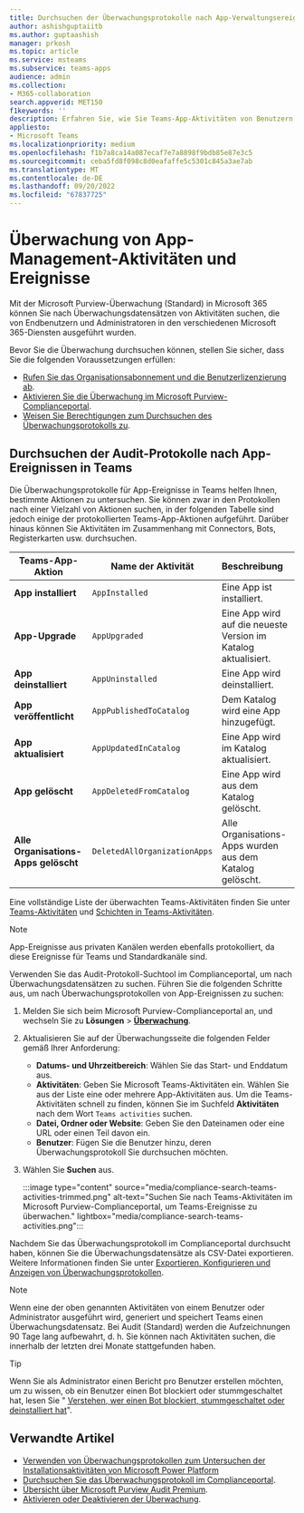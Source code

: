 ```yaml
---
title: Durchsuchen der Überwachungsprotokolle nach App-Verwaltungsereignissen
author: ashishguptaiitb
ms.author: guptaashish
manager: prkosh
ms.topic: article
ms.service: msteams
ms.subservice: teams-apps
audience: admin
ms.collection:
- M365-collaboration
search.appverid: MET150
f1keywords: ''
description: Erfahren Sie, wie Sie Teams-App-Aktivitäten von Benutzern und Administratoren in Ihrer Organisation überwachen.
appliesto:
- Microsoft Teams
ms.localizationpriority: medium
ms.openlocfilehash: f1b7a8ca14a087ecaf7e7a8898f9bdb85e87e3c5
ms.sourcegitcommit: ceba5fd8f098c8d0eafaffe5c5301c845a3ae7ab
ms.translationtype: MT
ms.contentlocale: de-DE
ms.lasthandoff: 09/20/2022
ms.locfileid: "67837725"
---
```

# <a name="audit-for-app-management-activities-and-events"></a>Überwachung von App-Management-Aktivitäten und Ereignisse

Mit der Microsoft Purview-Überwachung (Standard) in Microsoft 365 können Sie nach Überwachungsdatensätzen von Aktivitäten suchen, die von Endbenutzern und Administratoren in den verschiedenen Microsoft 365-Diensten ausgeführt wurden.

Bevor Sie die Überwachung durchsuchen können, stellen Sie sicher, dass Sie die folgenden Voraussetzungen erfüllen:

* [Rufen Sie das Organisationsabonnement und die Benutzerlizenzierung ab](/microsoft-365/compliance/set-up-basic-audit).
* [Aktivieren Sie die Überwachung im Microsoft Purview-Complianceportal](/microsoft-365/compliance/turn-audit-log-search-on-or-off).
* [Weisen Sie Berechtigungen zum Durchsuchen des Überwachungsprotokolls zu](/microsoft-365/compliance/set-up-basic-audit).

## <a name="search-the-audit-logs-for-app-events-in-teams"></a>Durchsuchen der Audit-Protokolle nach App-Ereignissen in Teams

Die Überwachungsprotokolle für App-Ereignisse in Teams helfen Ihnen, bestimmte Aktionen zu untersuchen. Sie können zwar in den Protokollen nach einer Vielzahl von Aktionen suchen, in der folgenden Tabelle sind jedoch einige der protokollierten Teams-App-Aktionen aufgeführt. Darüber hinaus können Sie Aktivitäten im Zusammenhang mit Connectors, Bots, Registerkarten usw. durchsuchen.

| Teams-App-Aktion                  | Name der Aktivität                | Beschreibung                                              |
|-----------------------------------|------------------------------|:---------------------------------------------------------|
| **App installiert**                 | `AppInstalled`               | Eine App ist installiert.                                     |
| **App-Upgrade**                  | `AppUpgraded`                | Eine App wird auf die neueste Version im Katalog aktualisiert. |
| **App deinstalliert**               | `AppUninstalled`             | Eine App wird deinstalliert.                                   |
| **App veröffentlicht**                 | `AppPublishedToCatalog`      | Dem Katalog wird eine App hinzugefügt.                          |
| **App aktualisiert**                   | `AppUpdatedInCatalog`        | Eine App wird im Katalog aktualisiert.                        |
| **App gelöscht**                   | `AppDeletedFromCatalog`      | Eine App wird aus dem Katalog gelöscht.                      |
| **Alle Organisations-Apps gelöscht** | `DeletedAllOrganizationApps` | Alle Organisations-Apps wurden aus dem Katalog gelöscht.          |

Eine vollständige Liste der überwachten Teams-Aktivitäten finden Sie unter [Teams-Aktivitäten](audit-log-events.md#teams-activities) und [Schichten in Teams-Aktivitäten](audit-log-events.md#shifts-in-teams-activities).

> [!NOTE]
> App-Ereignisse aus privaten Kanälen werden ebenfalls protokolliert, da diese Ereignisse für Teams und Standardkanäle sind.

Verwenden Sie das Audit-Protokoll-Suchtool im Complianceportal, um nach Überwachungsdatensätzen zu suchen. Führen Sie die folgenden Schritte aus, um nach Überwachungsprotokollen von App-Ereignissen zu suchen:

1. Melden Sie sich beim Microsoft Purview-Complianceportal an, und wechseln Sie zu **Lösungen** > **[Überwachung](https://compliance.microsoft.com/auditlogsearch)**.
1. Aktualisieren Sie auf der Überwachungsseite die folgenden Felder gemäß Ihrer Anforderung:

   * **Datums- und Uhrzeitbereich**: Wählen Sie das Start- und Enddatum aus.
   * **Aktivitäten**: Geben Sie Microsoft Teams-Aktivitäten ein. Wählen Sie aus der Liste eine oder mehrere App-Aktivitäten aus. Um die Teams-Aktivitäten schnell zu finden, können Sie im Suchfeld **Aktivitäten** nach dem Wort `Teams activities` suchen.
   * **Datei, Ordner oder Website**: Geben Sie den Dateinamen oder eine URL oder einen Teil davon ein.
   * **Benutzer**: Fügen Sie die Benutzer hinzu, deren Überwachungsprotokoll Sie durchsuchen möchten.

1. Wählen Sie **Suchen** aus.

   :::image type="content" source="media/compliance-search-teams-activities-trimmed.png" alt-text="Suchen Sie nach Teams-Aktivitäten im Microsoft Purview-Complianceportal, um Teams-Ereignisse zu überwachen." lightbox="media/compliance-search-teams-activities.png":::

Nachdem Sie das Überwachungsprotokoll im Complianceportal durchsucht haben, können Sie die Überwachungsdatensätze als CSV-Datei exportieren. Weitere Informationen finden Sie unter [Exportieren, Konfigurieren und Anzeigen von Überwachungsprotokollen](/microsoft-365/compliance/export-view-audit-log-records).

> [!NOTE]
> Wenn eine der oben genannten Aktivitäten von einem Benutzer oder Administrator ausgeführt wird, generiert und speichert Teams einen Überwachungsdatensatz. Bei Audit (Standard) werden die Aufzeichnungen 90 Tage lang aufbewahrt, d. h. Sie können nach Aktivitäten suchen, die innerhalb der letzten drei Monate stattgefunden haben.

> [!TIP]
> Wenn Sie als Administrator einen Bericht pro Benutzer erstellen möchten, um zu wissen, ob ein Benutzer einen Bot blockiert oder stummgeschaltet hat, lesen Sie " [Verstehen, wer einen Bot blockiert, stummgeschaltet oder deinstalliert hat](/microsoftteams/platform/bots/how-to/conversations/send-proactive-messages?#understand-who-blocked-muted-or-uninstalled-a-bot)".

## <a name="related-articles"></a>Verwandte Artikel

* [Verwenden von Überwachungsprotokollen zum Untersuchen der Installationsaktivitäten von Microsoft Power Platform](manage-power-platform-apps.md#use-audit-logs-to-investigate-microsoft-power-platform-installation-activity)
* [Durchsuchen Sie das Überwachungsprotokoll im Complianceportal](/microsoft-365/compliance/search-the-audit-log-in-security-and-compliance).
* [Übersicht über Microsoft Purview Audit Premium](/microsoft-365/compliance/advanced-audit).
* [Aktivieren oder Deaktivieren der Überwachung](/microsoft-365/compliance/turn-audit-log-search-on-or-off).
